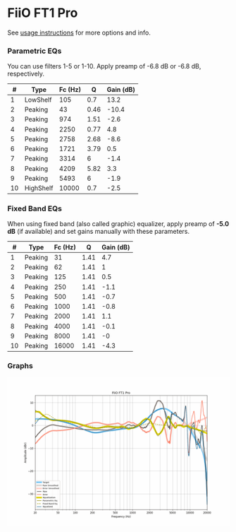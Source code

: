 # FiiO FT1 Pro
See [usage instructions](https://github.com/jaakkopasanen/AutoEq#usage) for more options and info.

### Parametric EQs
You can use filters 1-5 or 1-10. Apply preamp of -6.8 dB or -6.8 dB, respectively.

|   # | Type      |   Fc (Hz) |    Q |   Gain (dB) |
|-----|-----------|-----------|------|-------------|
|   1 | LowShelf  |       105 | 0.7  |        13.2 |
|   2 | Peaking   |        43 | 0.46 |       -10.4 |
|   3 | Peaking   |       974 | 1.51 |        -2.6 |
|   4 | Peaking   |      2250 | 0.77 |         4.8 |
|   5 | Peaking   |      2758 | 2.68 |        -8.6 |
|   6 | Peaking   |      1721 | 3.79 |         0.5 |
|   7 | Peaking   |      3314 | 6    |        -1.4 |
|   8 | Peaking   |      4209 | 5.82 |         3.3 |
|   9 | Peaking   |      5493 | 6    |        -1.9 |
|  10 | HighShelf |     10000 | 0.7  |        -2.5 |

### Fixed Band EQs
When using fixed band (also called graphic) equalizer, apply preamp of **-5.0 dB** (if available) and set gains manually with these parameters.

|   # | Type    |   Fc (Hz) |    Q |   Gain (dB) |
|-----|---------|-----------|------|-------------|
|   1 | Peaking |        31 | 1.41 |         4.7 |
|   2 | Peaking |        62 | 1.41 |         1   |
|   3 | Peaking |       125 | 1.41 |         0.5 |
|   4 | Peaking |       250 | 1.41 |        -1.1 |
|   5 | Peaking |       500 | 1.41 |        -0.7 |
|   6 | Peaking |      1000 | 1.41 |        -0.8 |
|   7 | Peaking |      2000 | 1.41 |         1.1 |
|   8 | Peaking |      4000 | 1.41 |        -0.1 |
|   9 | Peaking |      8000 | 1.41 |        -0   |
|  10 | Peaking |     16000 | 1.41 |        -4.3 |

### Graphs
![](./FiiO%20FT1%20Pro.png)
